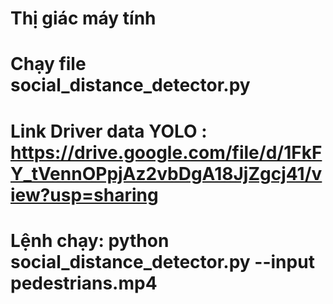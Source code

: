 # Thị giác máy tính 
# Chạy file social_distance_detector.py
# Link Driver data YOLO : https://drive.google.com/file/d/1FkFY_tVennOPpjAz2vbDgA18JjZgcj41/view?usp=sharing
# Lệnh chạy: python social_distance_detector.py --input pedestrians.mp4
